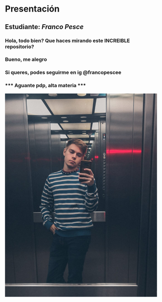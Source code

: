 # Presentación

## Estudiante: _Franco Pesce_

### Hola, todo bien? Que haces mirando este **INCREIBLE** repositorio?
### Bueno, me alegro 
### Si queres, podes seguirme en ig @francopescee 
### *** Aguante pdp, alta materia ***

![mi foto](Foto.jpeg)